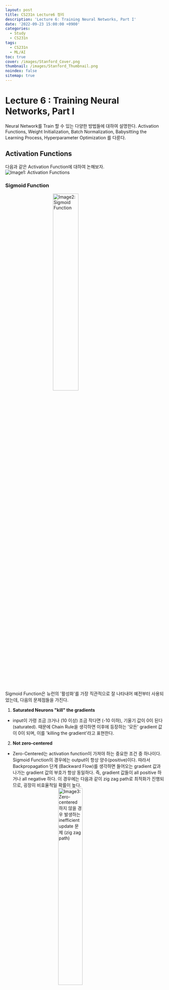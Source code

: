 ```yaml
---
layout: post
title: CS231n Lecture6 정리
description: 'Lecture 6: Training Neural Networks, Part I'
date: '2022-09-23 15:00:00 +0900'
categories:
  - Study
  - CS231n
tags:
  - CS231n
  - ML/AI
toc: true
cover: /images/Stanford_Cover.png
thumbnail: /images/Stanford_Thumbnail.png
noindex: false
sitemap: true
---
```


# Lecture 6 : Training Neural Networks, Part I
Neural Network를 Train 할 수 있는 다양한 방법들에 대하여 설명한다. Activation Functions, Weight Initialization, Batch Normalization, Babysitting the Learning Process, Hyperparameter Optimization 를 다룬다. 

<!-- more -->

## Activation Functions
다음과 같은 Activation Function에 대하여 논해보자.
 <img src='../../../../images/post/CS231n_Lecture6_Img1.jpg' alt='Image1: Activation Functions' style="display: block; margin: 0 auto"> </img>

### Sigmoid Function
 <img src='../../../../images/post/CS231n_Lecture6_Img2.jpg' alt='Image2: Sigmoid Function' style="display: block; margin: 0 auto; width: 40% ; height: 40%"> </img>

Sigmoid Function은 뉴런의 '활성화'를 가장 직관적으로 잘 나타내어 예전부터 사용되었는데, 다음의 문제점들을 가진다. 

1) **Saturated Neurons "kill" the gradients**
- input이 가령 조금 크거나 (10 이상) 조금 작다면 (-10 이하), 기울기 값이 0이 된다 (saturated). 때문에 Chain Rule을 생각하면 이후에 등장하는 '모든' gradient 값이 0이 되며, 이를 'killing the gradient'라고 표현한다. 

2) **Not zero-centered**
- Zero-Centered는 activation function이 가져야 하는 중요한 조건 중 하나이다. Sigmoid Function의 경우에는 output이 항상 양수(positive)이다. 따라서 Backpropagation 단계 (Backward Flow)를 생각하면 들어오는 gradient 값과 나가는 gradient 값의 부호가 항상 동일하다. 즉, gradient 값들이 all positive 하거나 all negative 하다. 이 경우에는 다음과 같이 zig zag path로 최적화가 진행되므로, 굉장히 비효율적일 확률이 높다.
 <img src='../../../../images/post/CS231n_Lecture6_Img3.jpg' alt='Image3: Zero-centered 하지 않을 경우 발생하는 inefficient update 문제 (zig zag path)' style="display: block; margin: 0 auto; width: 40% ; height: 40%"> </img>

3) exp() is computationally expensive

위의 $tanh(x)$ function은 zero centered 라는 점에서 sigmoid function 보다 좋지만, saturated 되었을 때 발생하는 gradient killing 문제는 해결되지 않았다. 

### ReLU Function (Rectified Linear Unit)
 <img src='../../../../images/post/CS231n_Lecture6_Img4.jpg' alt='Image4: ReLU Function' style="display: block; margin: 0 auto; width: 40% ; height: 40%"> </img>

ReLU function은 + region 에서 saturate 되지 않고, very computationally efficient 하며, sigmoid와 tanh에 비해 빨리 수렴한다(약 6배)는 장점이 있지만, zero-centered 하지 않다. 절반의 영역(- region)에서 saturate 되므로, 아주 작은 양의 bias를 통해 ReLU neuron을 initialize 하는 것이 좋다. 

ReLU function의 문제들을 극복하기 위하여 Leaky ReLU(saturate 하지 않으며, 따라서 뉴런이 "죽지" 않는다), ELU(Leaky ReLU에 비해 노이즈에 강하지만 computationally expensive한 exp 연산이 필요함) 등을 이용한다.

### 요약
- **ReLU** 를 이용하라. (learning rate의 선정에 유의한다)
- **Leaky ReLU, Maxout, ELU**를 시도해봐라.
- tanh 를 시도해 보되, 큰 기대는 하지 마라.
- **Sigmoid는 사용하지 마라**

## Weight Initialization
Fully Connected Net 에서 등장하는 weight $W$ 는 모델이 학습을 통하여 최적의 값을 정해 나간다(backprop). 그렇다면, 처음에는 어떤 값들로 초기화를 해 주어야 하는가?

Idea 1 ) **W = 0** init  
모든 값들을 0으로 초기화하는 방법은 어떨까. 결론적으로, 이는 **절대 하지 말아야 하는 방법**이다. 이 경우에는 모든 뉴런들이 같은 행위를 하여, 결국 같은 gradient 값을 가지며, 같은 양만큼 update 될 것이다. 따라서 많은 뉴런이 전혀 의미가 없어진다. 

Idea 2 ) **Small Random Numbers** init  
가령 `weight_scale` 같은 걸 지정하여 `W = np.random.randn(D, H) * weight_scale` 와 같이 랜덤하게 주는 방법이다. 이 경우는 작은 네트워크에선 잘 들어맞지만, **네트워크가 깊어질수록 문제**가 생긴다. `weight_scale`의 정도에 따라 초기 값들이 작으면 계속해서 작은 gradient가 만들어져 작은 값을 넘겨준다(backprop). 따라서 최종적으로 모든 뉴런의 activation이 0으로 몰리게 된다. (모든 뉴런이 죽음) 초기 값들이 크다면, activation이 모두 1이나 -1로 몰리게 된다. (모든 뉴런이 포화) 두 경우 다 네트워크의 층이 의미가 없어지는 방향이므로 좋지 못하다.

Idea 3 ) **Xavier** init  
input의 variance와 output의 variance를 같게 유지하자는 것이 목표인데, 결과적으로 굉장히 잘 들어맞는다! 각 layer의 입력에 대략적인 unit gaussian 형태가 입력되기 때문에 위에서 언급한 문제가 발생하는 것을 방지한다. 단 ReLU를 사용할 때에는 절반의 뉴런이 어차피 죽게 되기 때문에, 추가적으로 /2 를 붙여주어야 한다. 

강의에서 General Rule of Thumb으로, Xavier부터 시작하라는 조언을 해 주었다.

## Batch Normalization
- **배치 단위로 입력 데이터를 (각 dimension에 대하여) 정규화**시키는 행위를 의미한다. (아래 사진 참고)
<img src='../../../../images/post/CS231n_Lecture6_Img5.jpg' alt='Image5: Batch Normalization' style="display: block; margin: 0 auto; width: 60% ; height: 60%"> </img>

- 참고로, dimension(feature) 단위로 mean과 std를 계산하여 정규화를 진행하는 Batch Normalization과 다르게, **Layer Normalization**이라는 놈은 ~~~

## TODO ##

<img src='../../../../images/post/CS231n_Lecture6_Img6.png' alt='Image6: 다양한 Normalization' style="display: block; margin: 0 auto; width: 60% ; height: 60%"> </img>

- 주로 Fully Connected Layer나 Convolutional Layer 이후에, 그리고 nonlinearity 이전에 적용한다.
- $\gamma, \beta$ 의 parameter들을 이용하여 최종적으로 $y_i$를 scale 및 shift 하며, $\gamma$와 $\beta$는 BN의 backpropagation을 통해 학습된다. 전체적인 과정은 아래와 같다.
<img src='../../../../images/post/CS231n_Lecture6_Img7.jpg' alt='Image7: Batch Normalization Steps' style="display: block; margin: 0 auto; width: 60% ; height: 60%"> </img>

- **Test Time** 시에는 Train Time과 비교하였을 때 BatchNorm layer가 **다르게 작동**한다! 각 mean, std가 train time 시에는 배치별로 계산되어 사용되지만, test time에서는 일일히 배치들의 mean과 std를 계산할 필요가 없기 때문에 training 과정에서 계산되는 **running mean, running var**와 같이 고정된 값의 mean, std를 사용한다. 

## Babysitting the Learning Process
Data Preprocessing을 완료하고, 적절한 architecture도 정했다고 하자.  ~~~